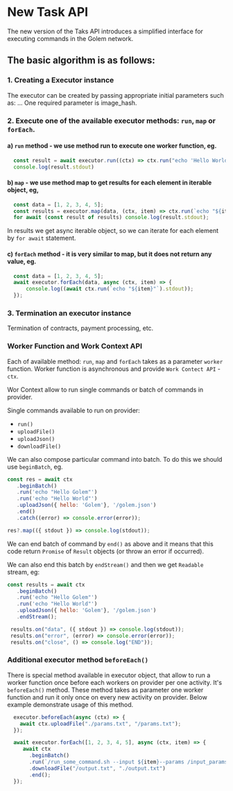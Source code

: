 # New Task API

The new version of the Taks API introduces a simplified interface for executing commands in the Golem network.

## The basic algorithm is as follows:

### 1. Creating a Executor instance

The executor can be created by passing appropriate initial parameters such as: ...
One required parameter is image_hash.

### 2. Execute one of the available executor methods: `run`, `map` or `forEach`.

#### a) `run` method - we use method run to execute one worker function, eg.
```js
  const result = await executor.run((ctx) => ctx.run("echo 'Hello World!'"));
  console.log(result.stdout)
```

#### b) `map` - we use method map to get results for each element in iterable object, eg,
```js
  const data = [1, 2, 3, 4, 5];
  const results = executor.map(data, (ctx, item) => ctx.run(`echo "${item}"`));
  for await (const result of results) console.log(result.stdout);
```
In results we get async iterable object, so we can iterate for each element by `for await` statement.

#### c) `forEach` method - it is very similar to map, but it does not return any value, eg.
```js
  const data = [1, 2, 3, 4, 5];
  await executor.forEach(data, async (ctx, item) => {
      console.log((await ctx.run(`echo "${item}"`).stdout));
  });
```

### 3. Termination an executor instance

   Termination of contracts, payment processing, etc.

### Worker Function and Work Context API

Each of available method: `run`, `map` and `forEach` takes as a parameter `worker` function. Worker function is asynchronous and provide `Work Contect API` - `ctx`.

Wor Context allow to run single commands or batch of commands in provider.

Single commands available to run on provider:

   - `run()`
   - `uploadFile()`
   - `uploadJson()`
   - `downloadFile()`

We can also compose particular command into batch. To do this we should use `beginBatch`, eg.

```js
const res = await ctx
   .beginBatch()
   .run('echo "Hello Golem"')
   .run('echo "Hello World"')
   .uploadJson({ hello: 'Golem'}, '/golem.json')
   .end()
   .catch((error) => console.error(error));

res?.map(({ stdout }) => console.log(stdout));
```
We can end batch of command by `end()` as above and it means that this code return `Promise` of `Result` objects (or throw an error if occurred).

We can also end this batch by `endStream()` and then we get `Readable` stream, eg:

```js
const results = await ctx
   .beginBatch()
   .run('echo "Hello Golem"')
   .run('echo "Hello World"')
   .uploadJson({ hello: 'Golem'}, '/golem.json')
   .endStream();

 results.on("data", ({ stdout }) => console.log(stdout));
 results.on("error", (error) => console.error(error));
 results.on("close", () => console.log("END"));
```

### Additional executor method `beforeEach()` 

There is special method available in executor object, that allow to run a worker function once before each workers on provider per one activity. It's `beforeEach()` method.
These method takes as parameter one worker function and run it only once on every new activity on provider. Below example demonstrate usage of this method.

```js
  executor.beforeEach(async (ctx) => {
    await ctx.uploadFile("./params.txt", "/params.txt");
  });

  await executor.forEach([1, 2, 3, 4, 5], async (ctx, item) => {
     await ctx
       .beginBatch()
       .run(`/run_some_command.sh --input ${item}--params /input_params.txt --output /output.txt`)
       .downloadFile("/output.txt", "./output.txt")
       .end();
  });
```
